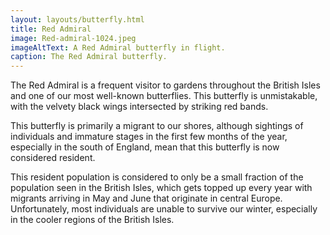 ```yaml
---
layout: layouts/butterfly.html
title: Red Admiral
image: Red-admiral-1024.jpeg
imageAltText: A Red Admiral butterfly in flight.
caption: The Red Admiral butterfly.
---
```


The Red Admiral is a frequent visitor to gardens throughout the British Isles and one of our most well-known butterflies. This butterfly is unmistakable, with the velvety black wings intersected by striking red bands.

This butterfly is primarily a migrant to our shores, although sightings of individuals and immature stages in the first few months of the year, especially in the south of England, mean that this butterfly is now considered resident.

This resident population is considered to only be a small fraction of the population seen in the British Isles, which gets topped up every year with migrants arriving in May and June that originate in central Europe. Unfortunately, most individuals are unable to survive our winter, especially in the cooler regions of the British Isles.
